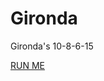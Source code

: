 # Gironda
 Gironda's 10-8-6-15
 
[RUN ME](https://htmlpreview.github.io/?https://github.com/cogmind/Gironda/blob/main/index.html)
